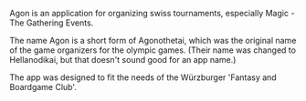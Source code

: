 Agon is an application for organizing swiss tournaments, especially Magic - The Gathering Events.

The name Agon is a short form of Agonothetai, which was the original name of the game organizers for the olympic games. (Their name was changed to Hellanodikai, but that doesn't sound good for an app name.)

The app was designed to fit the needs of the Würzburger 'Fantasy and Boardgame Club'.
